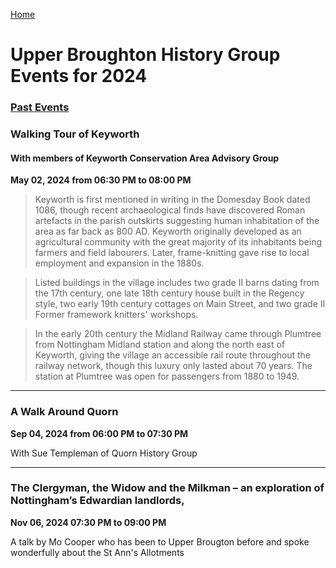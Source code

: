 [Home](https://simon-scmp.github.io/Upper-Broughton-History/)

# Upper Broughton History Group Events for 2024

### [Past Events](past_events.md)

###  Walking Tour of Keyworth
#### With members of Keyworth Conservation Area Advisory Group 

**May 02, 2024 from 06:30 PM to 08:00 PM**

> Keyworth is first mentioned in writing in the Domesday Book dated 1086, though recent archaeological finds have discovered Roman artefacts in the parish outskirts suggesting human inhabitation of the area as far back as 800 AD. Keyworth originally developed as an agricultural community with the great majority of its inhabitants being farmers and field labourers. Later, frame-knitting gave rise to local employment and expansion in the 1880s.

> Listed buildings in the village includes two grade II barns dating from the 17th century, one late 18th century house built in the Regency style, two early 19th century cottages on Main Street, and two grade II Former framework knitters' workshops.

> In the early 20th century the Midland Railway came through Plumtree from Nottingham Midland station and along the north east of Keyworth, giving the village an accessible rail route throughout the railway network, though this luxury only lasted about 70 years. The station at Plumtree was open for passengers from 1880 to 1949.

---
 ### A Walk Around Quorn 
 
**Sep 04, 2024 from 06:00 PM to 07:30 PM**

With Sue Templeman of Quorn History Group 

---
### The Clergyman, the Widow and the Milkman – an exploration of Nottingham’s Edwardian landlords, 
**Nov 06, 2024 07:30 PM to 09:00 PM**

A talk by Mo Cooper who has been to Upper Brougton before and spoke wonderfully about the St Ann's Allotments
